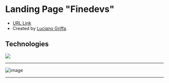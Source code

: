 # Landing Page "Finedevs"
  - [URL Link](https://finedevs-lucianogriffa.vercel.app)
  - Created by [Luciano Griffa](https://www.linkedin.com/in/lucianogriffa/).
## Technologies 
<div align="left">
    <img src="https://skillicons.dev/icons?i=vscode,github,git,html,css,tailwind,js,typescript,react,nextjs"/><br>
</div>

***

![image](https://github.com/LucianoGriffa/finedevs-web/assets/73656863/c295d85b-0c43-4545-9e7c-4b3ab313e51d)

***
